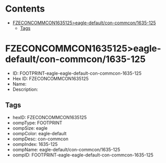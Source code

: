 



Contents
========

* [FZECONCOMMCON1635125>eagle-default/con-commcon/1635-125](#fzeconcommcon1635125eagle-defaultcon-commcon1635-125)
	* [Tags](#tags)

# FZECONCOMMCON1635125>eagle-default/con-commcon/1635-125

- ID: FOOTPRINT-eagle-eagle-default-con-commcon-1635-125
- Hex ID: FZECONCOMMCON1635125
- Name: 
- Description: 

## Tags

- hexID: FZECONCOMMCON1635125
- oompType: FOOTPRINT
- oompSize: eagle
- oompColor: eagle-default
- oompDesc: con-commcon
- oompIndex: 1635-125
- oompName: eagle-default/con-commcon/1635-125
- oompID: FOOTPRINT-eagle-eagle-default-con-commcon-1635-125
